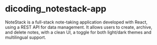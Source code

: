 # dicoding_notestack-app
NoteStack is a full-stack note-taking application developed with React, using a REST API for data management. It allows users to create, archive, and delete notes, with a clean UI, a toggle for both light/dark themes and multilingual support.

